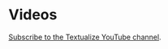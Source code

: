 # Videos

[Subscribe to the Textualize YouTube channel](https://www.youtube.com/channel/UCo4nHAZv_cIlAiCSP2IyiOA).
